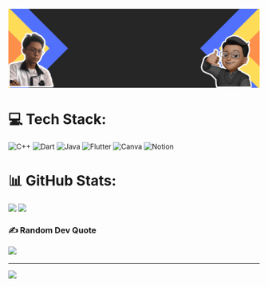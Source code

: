 
[![@simplyandrei](https://github.com/simplyandrei/simplyandrei/blob/main/Andrei%20Agustin.gif?raw=true)](https://www.facebook.com/sino.si.drei)
# 💻 Tech Stack:
![C++](https://img.shields.io/badge/c++-%2300599C.svg?style=for-the-badge&logo=c%2B%2B&logoColor=white) ![Dart](https://img.shields.io/badge/dart-%230175C2.svg?style=for-the-badge&logo=dart&logoColor=white) ![Java](https://img.shields.io/badge/java-%23ED8B00.svg?style=for-the-badge&logo=openjdk&logoColor=white) ![Flutter](https://img.shields.io/badge/Flutter-%2302569B.svg?style=for-the-badge&logo=Flutter&logoColor=white) ![Canva](https://img.shields.io/badge/Canva-%2300C4CC.svg?style=for-the-badge&logo=Canva&logoColor=white) ![Notion](https://img.shields.io/badge/Notion-%23000000.svg?style=for-the-badge&logo=notion&logoColor=white)
# 📊 GitHub Stats:

![](https://github-readme-stats.vercel.app/api/top-langs/?username=simplyandrei&theme=monokai&hide_border=true&include_all_commits=false&count_private=true&layout=compact)
![](https://github-readme-streak-stats.herokuapp.com/?user=simplyandrei&theme=monokai&hide_border=true)

### ✍️ Random Dev Quote
![](https://quotes-github-readme.vercel.app/api?type=horizontal&theme=gruvbox)

---
[![](https://visitcount.itsvg.in/api?id=simplyandrei&icon=0&color=1)](https://visitcount.itsvg.in)
